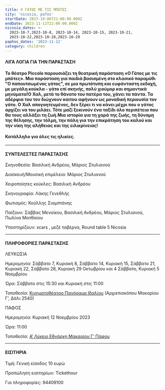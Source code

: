 ```yaml
---
title: Ο ΓΑΤΟΣ ΜΕ ΤΙΣ ΜΠΟΤΕΣ
city: 'nicosia, pafos'
startDate: 2023-10-06T21:00:00.000Z
endDate: 2023-11-11T22:00:00.000Z
nicosia_dates: >-
  2023-10-7,2023-10-8, 2023-10-14, 2023-10-15, 2023-10-21,
  2023-10-22,2023-10-28,2023-10-29
paphos_dates: '2023-11-12'
category: children
---
```


#### ΛΙΓΑ ΛΟΓΙΑ ΓΙΑ ΤΗΝ ΠΑΡΑΣΤΑΣΗ

#### Το θέατρο	Piccolo παρουσιάζει τη θεατρική παράσταση «Ο Γάτος με τις μπότες». Μια παράσταση για παιδιά βασισμένη στο κλασικό παραμύθι "Ο παπουτσωμένος γάτος", σε μια πρωτότυπη και ευφάνταστη εκδοχή, με μεγάλη κούκλα - γάτο επί σκηνής, πολύ χιούμορ και σημαντικά μηνύματα!Ο Χαλ, μετά το θάνατο του πατέρα του, χάνει τα πάντα. Τα αδέρφια του τον διώχνουν καιτου αφήνουν ως μοναδική περιουσία τον γάτο. Ο Χαλ απογοητευμένος, δεν ξέρει τι να κάνει μέχρι που ο γάτος αρχίζει να του μιλάει. Τότε μαζί ξεκινούν ένα ταξίδι όλο περιπέτεια που θα τους αλλάξει τη ζωή.Μια ιστορία για τη χαρά της ζωής, τη δύναμη της θέλησης, την τόλμη, την πάλη για την επικράτηση του καλού και την νίκη της αλήθειας και της ειλικρίνειας!

#### Κατάλληλο για όλες τις ηλικίες.

***

#### ΣΥΝΤΕΛΕΣΤΕΣ ΠΑΡΑΣΤΑΣΗΣ

Σκηνοθεσία: Βασιλική Ανδρέου, Μάριος Στυλιανού

Διασκευή/Μουσική επιμέλεια: Μάριος Στυλιανού

Χειροποίητες κούκλες: Βασιλική Ανδρέου

Σκηνογραφία: Λάκης Γενεθλής

Φωτισμός: Κούλλης Σιαμπτάνης

Παίζουν: Σάββας Μενοίκου, Βασιλική Ανδρέου, Μάριος Στυλιανού, Πωλίνα Ματθαίου

Υποστηρίζουν:	xcars , μεζέ ταβέρνα,	Round table 5 Nicosia

***

#### ΠΛΗΡΟΦΟΡΙΕΣ ΠΑΡΑΣΤΑΣΗΣ

ΛΕΥΚΩΣΙΑ

Ημερομηνία: Σάββατο 7, Κυριακή 8, Σάββατο 14, Κυριακή 15, Σάββατο 21, Κυριακή 22, Σάββατο 28, Κυριακή 29 Οκτωβρίου και 4 Σάββατο,  Κυριακή 5 Νοεμβρίου

Ώρα: Σάββατο στις 15:30 και Κυριακή στις 11:00

Τοποθεσία: [Κινηματοθέατρο Πανόραμα Ιδαλίου](https://www.google.com/maps/place/%CE%9A%CE%B9%CE%BD%CE%B7%CE%BC%CE%B1%CF%84%CE%BF%CE%B8%CE%AD%CE%B1%CF%84%CF%81%CE%BF+%CE%A0%CE%B1%CE%BD%CF%8C%CF%81%CE%B1%CE%BC%CE%B1+%CE%99%CE%B4%CE%B1%CE%BB%CE%AF%CE%BF%CF%85/@35.0246256,33.4182825,17z/data=!3m1!4b1!4m6!3m5!1s0x14de1f9e7b20b091:0x2739c8ae5f8d7c4b!8m2!3d35.0246212!4d33.4208574!16s%2Fg%2F11gf96r53y?entry=ttu) (Αρχιεπισκόπου Μακαρίου Γ’, Δάλι 2540)

ΠΑΦΟΣ

Ημερομηνία:  Κυριακή 12 Νοεμβρίου 2023

Ώρα: 11:00

Τοποθεσία: [Α’ Λύκειο Εθνάρχη Μακαρίου Γ’ Πάφου](https://www.google.com/maps/place/%CE%9B%CF%8D%CE%BA%CE%B5%CE%B9%CE%BF+%CE%91'+%CE%95%CE%B8%CE%BD%CE%AC%CF%81%CF%87%CE%B7+%CE%9C%CE%B1%CE%BA%CE%AC%CF%81%CE%B9%CE%BF%CF%85+%CE%93'+%CE%A0%CE%AC%CF%86%CE%BF%CF%85/@34.7742795,32.4215455,17z/data=!3m1!4b1!4m6!3m5!1s0x14e706f4b2acac83:0xf30a662c2ae9e43b!8m2!3d34.7742751!4d32.4241204!16s%2Fg%2F11g6wg47jm?entry=ttu)

***

#### ΕΙΣΙΤΗΡΙΑ

Τιμή: Γενική είσοδος 10 ευρώ

Προπώληση εισιτηρίων:	Tickethour

Για πληροφορίες: 94409100
